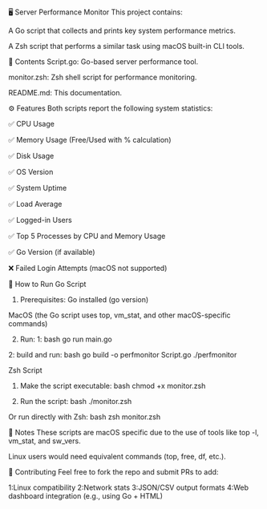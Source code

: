 🖥️ Server Performance Monitor
This project contains:

A Go script that collects and prints key system performance metrics.

A Zsh script that performs a similar task using macOS built-in CLI tools.


📁 Contents
Script.go: Go-based server performance tool.

monitor.zsh: Zsh shell script for performance monitoring.

README.md: This documentation.


⚙️ Features
Both scripts report the following system statistics:

✅ CPU Usage

✅ Memory Usage (Free/Used with % calculation)

✅ Disk Usage

✅ OS Version

✅ System Uptime

✅ Load Average

✅ Logged-in Users

✅ Top 5 Processes by CPU and Memory Usage

✅ Go Version (if available)

❌ Failed Login Attempts (macOS not supported)


🏁 How to Run
Go Script
1. Prerequisites:
Go installed (go version)

MacOS (the Go script uses top, vm_stat, and other macOS-specific commands)
 
2. Run:
1: bash
go run main.go

2: build and run:
bash
go build -o perfmonitor Script.go
./perfmonitor



Zsh Script
1. Make the script executable:
bash
chmod +x monitor.zsh

2. Run the script:
bash
./monitor.zsh

Or run directly with Zsh:
bash
zsh monitor.zsh

📌 Notes
These scripts are macOS specific due to the use of tools like top -l, vm_stat, and sw_vers.

Linux users would need equivalent commands (top, free, df, etc.).

🤝 Contributing
Feel free to fork the repo and submit PRs to add:

1:Linux compatibility
2:Network stats
3:JSON/CSV output formats
4:Web dashboard integration (e.g., using Go + HTML)
